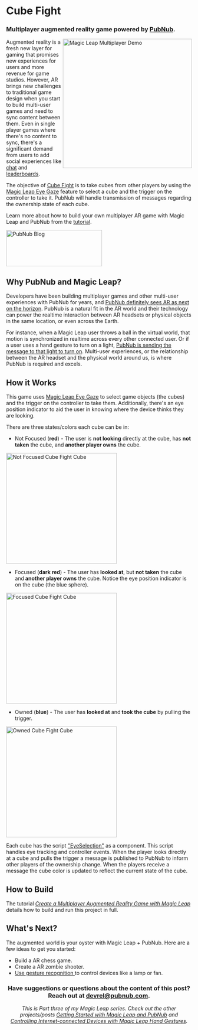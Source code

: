 # Cube Fight

### Multiplayer augmented reality game powered by [PubNub](https://www.pubnub.com/?devrel_gh=Cube-Fight).

<img src="/Magic-Leap-Multiplayer-Demo-op.gif?raw=true" alt="Magic Leap Multiplayer Demo" width="350" align="right" />

Augmented reality is a fresh new layer for gaming that promises new experiences for users and more revenue for game studios. However, AR brings new challenges to traditional game design when you start to build multi-user games and need to sync content between them. Even in single player games where there's no content to sync, there's a significant demand from users to add social experiences like <a href="https://www.pubnub.com/products/chatengine/" target="_blank" rel="noopener">chat</a> and <a href="https://www.pubnub.com/blog/realtime-highscores-leaderboards-in-unity/" target="_blank" rel="noopener">leaderboards</a>.

The objective of <a href="https://github.com/chandler767/Cube-Fight" target="_blank" rel="noopener">Cube Fight</a> is to take cubes from other players by using the <a href="https://creator.magicleap.com/learn/tutorials/eye-gaze-unity" target="_blank" rel="noopener">Magic Leap Eye Gaze</a> feature to select a cube and the trigger on the controller to take it. PubNub will handle transmission of messages regarding the ownership state of each cube.

Learn more about how to build your own multiplayer AR game with Magic Leap and PubNub from the [tutorial](https://www.pubnub.com/blog/Multiplayer-Augmented-Reality-Game-Magic-Leap-unity/).

<a href="https://www.pubnub.com/blog/Multiplayer-Augmented-Reality-Game-Magic-Leap-unity/?devrel_gh=Cube-Fight">
    <img alt="PubNub Blog" src="https://i.imgur.com/aJ927CO.png" width=260 height=98/>
</a>

## Why PubNub and Magic Leap?
Developers have been building multiplayer games and other multi-user experiences with PubNub for years, and <a href="https://www.pubnub.com/blog/getting-started-with-magic-leap-and-unity" target="_blank" rel="noopener">PubNub definitely sees AR as next on the horizon</a>. PubNub is a natural fit in the AR world and their technology can power the realtime interaction between AR headsets or physical objects in the same location, or even across the Earth.

For instance, when a Magic Leap user throws a ball in the virtual world, that motion is synchronized in realtime across every other connected user. Or if a user uses a hand gesture to turn on a light, <a href="https://github.com/chandler767/Magic-Leap-IoT-Example" target="_blank" rel="noopener">PubNub is sending the message to that light to turn on</a>. Multi-user experiences, or the relationship between the AR headset and the physical world around us, is where PubNub is required and excels.

## How it Works
This game uses <a href="https://creator.magicleap.com/learn/tutorials/eye-gaze-unity" target="_blank" rel="noopener">Magic Leap Eye Gaze</a> to select game objects (the cubes) and the trigger on the controller to take them. Additionally, there's an eye position indicator to aid the user in knowing where the device thinks they are looking.

There are three states/colors each cube can be in:

* Not Focused (<strong>red</strong>) - The user is <strong>not looking</strong> directly at the cube, has <strong>not taken</strong> the cube, and<strong> another player owns</strong> the cube.

<img src="https://www.pubnub.com/blog/wp-content/uploads/2018/10/image-red-1024x768.jpg" alt="Not Focused Cube Fight Cube" width="300" align="center" />

 * Focused (<strong>dark red</strong>) - The user has <strong>looked at</strong>, but <strong>not taken</strong> the cube and<strong> another player owns</strong> the cube. Notice the eye position indicator is on the cube (the blue sphere).
 
 <img src="https://www.pubnub.com/blog/wp-content/uploads/2018/10/selected-1024x768.jpg" alt="Focused Cube Fight Cube" width="300" align="center" />
 
 * Owned (<strong>blue</strong>) - The user has <strong>looked at</strong> and<strong> took the cube</strong> by pulling the trigger.
 
 <img src="https://www.pubnub.com/blog/wp-content/uploads/2018/10/image-blue-1024x768.jpg" alt="Owned Cube Fight Cube" width="300" align="center" />
 
Each cube has the script <a href="https://github.com/chandler767/Cube-Fight/blob/master/Cube-Fight/Assets/EyeSelection.cs" target="_blank" rel="noopener">"EyeSelection"</a> as a component. This script handles eye tracking and controller events. When the player looks directly at a cube and pulls the trigger a message is published to PubNub to inform other players of the ownership change. When the players receive a message the cube color is updated to reflect the current state of the cube.

## How to Build 

The tutorial [*Create a Multiplayer Augmented Reality Game with Magic Leap*](https://www.pubnub.com/blog/Multiplayer-Augmented-Reality-Game-Magic-Leap-unity/) details how to build and run this project in full.

## What's Next?
The augmented world is your oyster with Magic Leap + PubNub. Here are a few ideas to get you started:
<ul>
 	<li>Build a AR chess game.</li>
 	<li>Create a AR zombie shooter.</li>
 	<li><a href="https://github.com/chandler767/Magic-Leap-Gesture-IoT-Example" target="_blank" rel="noopener">Use gesture recognition </a>to control devices like a lamp or fan.</li>
</ul>
<h3 style="text-align: center;"><strong>Have suggestions or questions about the content of this post? Reach out at <a href="mailto:devrel@pubnub.com" target="_blank" rel="noopener" data-rawhref="mailto:devrel@pubnub.com">devrel@pubnub.com</a>.</strong></h3>
<p style="text-align: center;"><em>This is Part three of my Magic Leap series. Check out the other projects/posts <a href="https://www.pubnub.com/blog/getting-started-with-magic-leap-and-unity?devrel_gh=cube-fight" target="_blank" rel="noopener">Getting Started with Magic Leap and PubNub</a> and <a href="https://www.pubnub.com/blog/magic-leap-controlling-internet-connected-devices-lights-doors-with-hand-gestures/" target="_blank" rel="noopener">Controlling Internet-connected Devices with Magic Leap Hand Gestures</a>.</p>
